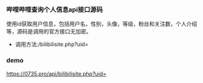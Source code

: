 ### 哔哩哔哩查询个人信息api接口源码

使用id获取用户信息，包括用户名，性别，头像，等级，粉丝和关注数，个人介绍等，源码是调用的官方接口无加密。

- 调用方法:/bilibilisite.php?uid=

### demo
https://0735.pro/api/bilibilisite.php?uid=
